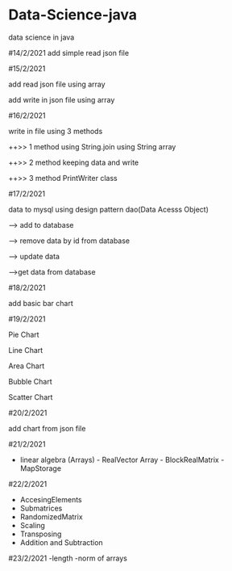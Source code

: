 # Data-Science-java
data science in java

#14/2/2021
add simple read json file

#15/2/2021

add read json file using array

add write in json file using array

#16/2/2021

write in file using 3 methods

++>> 1 method using
     String.join
     using String array
     
++>> 2 method keeping data and write

++>> 3 method PrintWriter class

#17/2/2021

data to mysql using design pattern dao(Data Acesss Object)

--> add to database
 
--> remove data by id from database

--> update data 

-->get data from database

#18/2/2021

add basic bar chart

#19/2/2021

Pie Chart

Line Chart

Area Chart

Bubble Chart

Scatter Chart

#20/2/2021

add chart from json file

#21/2/2021

- linear algebra (Arrays)
        - RealVector Array
        - BlockRealMatrix
        - MapStorage
        

#22/2/2021

- AccesingElements
- Submatrices
- RandomizedMatrix
- Scaling
- Transposing
- Addition and Subtraction

#23/2/2021
-length
       -norm of arrays
